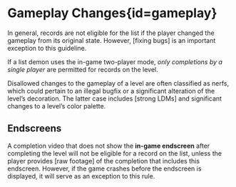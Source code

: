 <div class='panel fade js-scroll-anim' data-anim='fade'>

# Gameplay Changes{id=gameplay}

In general, records are not eligible for the list if the player changed the gameplay from its original state. However, [fixing bugs] is an important exception to this guideline. 

If a list demon uses the in-game two-player mode, *only completions by a single player* are permitted for records on the level.

Disallowed changes to the gameplay of a level are often classified as nerfs, which could pertain to an illegal bugfix or a significant alteration of the level’s decoration. The latter case includes [strong LDMs] and significant changes to a level’s color palette.

## Endscreens

A completion video that does not show the **in-game endscreen** after completing the level will not be eligible for a record on the list, unless the player provides [raw footage] of the completion that includes this endscreen. However, if the game crashes before the endscreen is displayed, it will serve as an exception to this rule.

</div>

